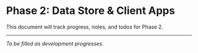 # Phase 2: Data Store & Client Apps

This document will track progress, notes, and todos for Phase 2.

---

*To be filled as development progresses.*
